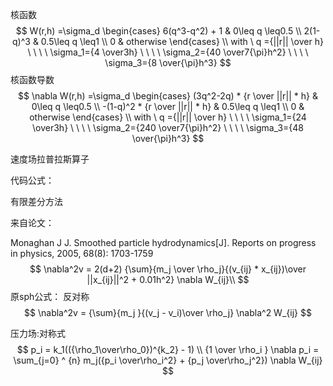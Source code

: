 核函数
$$
W(r,h) =\sigma_d \begin{cases}
6(q^3-q^2) + 1 & 0\leq q \leq0.5 \\
2(1-q)^3 & 0.5\leq q \leq1 \\
0 & otherwise
\end{cases} \\
with \ q ={||r|| \over h} 
\ \ \ \   \sigma_1={4 \over3h} 
\ \ \ \   \sigma_2={40 \over7{\pi}h^2}  
\ \ \ \   \sigma_3={8 \over{\pi}h^3}
$$
核函数导数
$$
\nabla W(r,h) =\sigma_d \begin{cases}
(3q^2-2q) * {r \over ||r|| * h} & 0\leq q \leq0.5 \\
-(1-q)^2 *  {r \over ||r|| * h} & 0.5\leq q \leq1 \\
0 & otherwise
\end{cases} \\
with \ q ={||r|| \over h} 
\ \ \ \   \sigma_1={24 \over3h} 
\ \ \ \   \sigma_2={240 \over7{\pi}h^2}  
\ \ \ \   \sigma_3={48 \over{\pi}h^3}
$$


速度场拉普拉斯算子

代码公式：

有限差分方法

来自论文： 

Monaghan J J. Smoothed particle hydrodynamics[J]. Reports on progress in physics, 2005, 68(8): 1703-1759
$$
\nabla^2v = 2(d+2) {\sum}{m_j \over \rho_j}{(v_{ij} * x_{ij})\over ||x_{ij}||^2 + 0.01h^2} \nabla W_{ij}\\
$$
原sph公式： 反对称
$$
\nabla^2v = {\sum}{m_j }{(v_j - v_i)\over \rho_j} \nabla^2 W_{ij}
$$


压力场:对称式
$$
p_i = k_1(({\rho_1\over\rho_0})^{k_2} - 1) \\
{1 \over \rho_i } \nabla p_i = \sum_{j=0} ^ {n} m_j({p_i \over\rho_i^2} + {p_j \over\rho_j^2})  \nabla W_{ij}
$$

